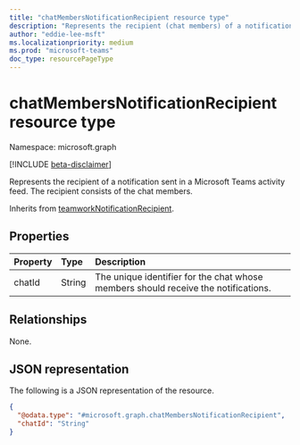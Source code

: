 ```yaml
---
title: "chatMembersNotificationRecipient resource type"
description: "Represents the recipient (chat members) of a notification sent in a Microsoft Teams activity feed."
author: "eddie-lee-msft"
ms.localizationpriority: medium
ms.prod: "microsoft-teams"
doc_type: resourcePageType
---
```


# chatMembersNotificationRecipient resource type

Namespace: microsoft.graph

[!INCLUDE [beta-disclaimer](../../includes/beta-disclaimer.md)]

Represents the recipient of a notification sent in a Microsoft Teams activity feed. The recipient consists of the chat members.

Inherits from [teamworkNotificationRecipient](teamworknotificationrecipient.md).

## Properties
| Property | Type   | Description                                                                        |
|:---------|:-------|:-----------------------------------------------------------------------------------|
| chatId   | String | The unique identifier for the chat whose members should receive the notifications. |

## Relationships
None.

## JSON representation
The following is a JSON representation of the resource.
<!-- {
  "blockType": "resource",
  "@odata.type": "microsoft.graph.chatMembersNotificationRecipient"
}
-->

``` json
{
  "@odata.type": "#microsoft.graph.chatMembersNotificationRecipient",
  "chatId": "String"
}
```
